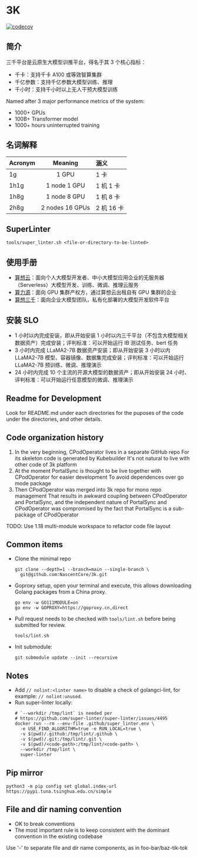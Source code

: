 # 3K

[![codecov](https://codecov.io/gh/NascentCore/3k/graph/badge.svg?token=7L2HQJ3BSP)](https://codecov.io/gh/NascentCore/3k)

## 简介

三千平台是云原生大模型训推平台，得名于其 3 个核心指标：

- 千卡：支持千卡 A100 或等效智算集群
- 千亿参数：支持千亿参数大模型训练、推理
- 千小时：支持千小时以上无人干预大模型训练

Named after 3 major performance metrics of the system:

- 1000+ GPUs
- 100B+ Transformer model
- 1000+ hours uninterrupted training

## 名词解释

| Acronym |     Meaning     | 涵义       |
| ------- | :-------------: | :--------- |
| 1g      |      1 GPU      | 1 卡       |
| 1h1g    |  1 node 1 GPU   | 1 机 1 卡  |
| 1h8g    |  1 node 8 GPU   | 1 机 8 卡  |
| 2h8g    | 2 nodes 16 GPUs | 2 机 16 卡 |

## SuperLinter

```shell
tools/super_linter.sh <file-or-directory-to-be-linted>
```

## 使用手册

- [算想云](https://tricorder.feishu.cn/wiki/TEnFwKhJIi5mzYkcVxacToxanYb)：面向个人大模型开发者、中小大模型应用企业的无服务器（Serverless）大模型开发、训练、微调、推理云服务
- [算力源](https://tricorder.feishu.cn/wiki/RAOEwRJ3ei4RMpkfGGCcNjCmn0f)：面向 GPU 集群产权方，通过算想云出租自有 GPU 集群的企业
- [算想三千](https://tricorder.feishu.cn/wiki/JWutwSSKyiAVpOkH7dMcAmNEnRf)：面向企业大模型团队，私有化部署的大模型开发软件平台

## 安装 SLO

- 1 小时以内完成安装，即从开始安装 1 小时以内三千平台（不包含大模型相关数据资产）完成安装；评判标准：可以开始运行 IB 测试任务、bert 任务
- 3 小时内完成 LLaMA2-7B 数据资产安装；即从开始安装 3 小时以内 LLaMA2-7B 模型、容器镜像、数据集完成安装；评判标准：可以开始运行 LLaMA2-7B 预训练、微调、推理演示
- 24 小时内完成 10 个主流的开源大模型的数据资产；即从开始安装 24 小时、评判标准：可以开始运行任意模型的微调、推理演示

## Readme for Development

Look for README.md under each directories for the puposes of the code under the
directories, and other details.

## Code organization history

1. In the very beginning, CPodOperator lives in a separate GitHub repo
   For its skeleton code is generated by Kubebuilder
   It's not natural to live with other code of 3k platform
2. At the moment PortalSync is thought to be live together with CPodOperator for easier development
   To avoid dependences over go mode package
3. Then CPodOperator was merged into 3k repo for mono repo management
   That results in awkward coupling between CPodOperator and PortalSync, and the independent nature
   of PortalSync and CPodOperator was compromised by the fact that PortalSync is a sub-package
   of CPodOperator

TODO: Use 1.18 multi-module workspace to refactor code file layout

## Common items

- Clone the minimal repo
  ```
  git clone --depth=1 --branch=main --single-branch \
    git@github.com:NascentCore/3k.git
  ```
- Goproxy setup, open your terminal and execute, this allows downloading Golang
  packages from a China proxy.
  ```
  go env -w GO111MODULE=on
  go env -w GOPROXY=https://goproxy.cn,direct
  ```
- Pull request needs to be checked with `tools/lint.sh` before being submitted
  for review.
  ```
  tools/lint.sh
  ```
- Init submodule:
  ```
  git submodule update --init --recursive
  ```

## Notes

- Add `// nolint:<linter name>` to disable a check of golangci-lint, for
  example: `// nolint:unused`.
- Run super-linter locally:
  ```
  # `--workdir /tmp/lint` is needed per
  # https://github.com/super-linter/super-linter/issues/4495
  docker run --rm --env-file .github/super_linter.env \
    -e USE_FIND_ALGORITHM=true -e RUN_LOCAL=true \
    -v $(pwd)/.github:/tmp/lint/.github \
    -v $(pwd)/.git:/tmp/lint/.git \
    -v $(pwd)/<code-path>:/tmp/lint/<code-path> \
    --workdir /tmp/lint \
    super-linter
  ```

## Pip mirror

```
python3 -m pip config set global.index-url https://pypi.tuna.tsinghua.edu.cn/simple
```

## File and dir naming convention

- OK to break conventions
- The most important rule is to keep consistent with the dominant convention in the existing codebase

Use '-' to separate file and dir name components, as in foo-bar/baz-tik-tok
